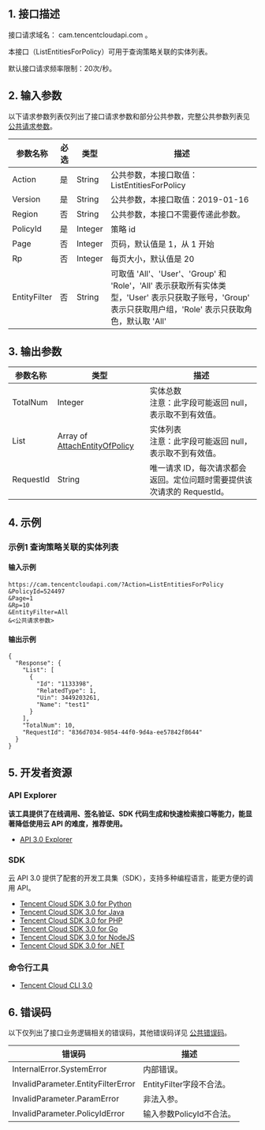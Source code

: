 ## 1. 接口描述

接口请求域名： cam.tencentcloudapi.com 。

本接口（ListEntitiesForPolicy）可用于查询策略关联的实体列表。

默认接口请求频率限制：20次/秒。

## 2. 输入参数

以下请求参数列表仅列出了接口请求参数和部分公共参数，完整公共参数列表见 [公共请求参数](/document/api/598/33158)。

| 参数名称 | 必选 | 类型 | 描述 |
|---------|---------|---------|---------|
| Action | 是 | String | 公共参数，本接口取值：ListEntitiesForPolicy |
| Version | 是 | String | 公共参数，本接口取值：2019-01-16 |
| Region | 否 | String | 公共参数，本接口不需要传递此参数。 |
| PolicyId | 是 | Integer | 策略 id |
| Page | 否 | Integer | 页码，默认值是 1，从 1 开始 |
| Rp | 否 | Integer | 每页大小，默认值是 20 |
| EntityFilter | 否 | String | 可取值 'All'、'User'、'Group' 和 'Role'，'All' 表示获取所有实体类型，'User' 表示只获取子账号，'Group' 表示只获取用户组，'Role' 表示只获取角色，默认取 'All' |

## 3. 输出参数

| 参数名称 | 类型 | 描述 |
|---------|---------|---------|
| TotalNum | Integer | 实体总数<br/>注意：此字段可能返回 null，表示取不到有效值。|
| List | Array of [AttachEntityOfPolicy](/document/api/598/33167#AttachEntityOfPolicy) | 实体列表<br/>注意：此字段可能返回 null，表示取不到有效值。|
| RequestId | String | 唯一请求 ID，每次请求都会返回。定位问题时需要提供该次请求的 RequestId。|

## 4. 示例

### 示例1 查询策略关联的实体列表

#### 输入示例

```
https://cam.tencentcloudapi.com/?Action=ListEntitiesForPolicy
&PolicyId=524497
&Page=1
&Rp=10
&EntityFilter=All
&<公共请求参数>
```

#### 输出示例

```
{
  "Response": {
    "List": [
      {
        "Id": "1133398",
        "RelatedType": 1,
        "Uin": 3449203261,
        "Name": "test1"
      }
    ],
    "TotalNum": 10,
    "RequestId": "836d7034-9854-44f0-9d4a-ee57842f8644"
  }
}
```


## 5. 开发者资源

### API Explorer

**该工具提供了在线调用、签名验证、SDK 代码生成和快速检索接口等能力，能显著降低使用云 API 的难度，推荐使用。**

* [API 3.0 Explorer](https://console.cloud.tencent.com/api/explorer?Product=cam&Version=2019-01-16&Action=ListEntitiesForPolicy)

### SDK

云 API 3.0 提供了配套的开发工具集（SDK），支持多种编程语言，能更方便的调用 API。

* [Tencent Cloud SDK 3.0 for Python](https://github.com/TencentCloud/tencentcloud-sdk-python)
* [Tencent Cloud SDK 3.0 for Java](https://github.com/TencentCloud/tencentcloud-sdk-java)
* [Tencent Cloud SDK 3.0 for PHP](https://github.com/TencentCloud/tencentcloud-sdk-php)
* [Tencent Cloud SDK 3.0 for Go](https://github.com/TencentCloud/tencentcloud-sdk-go)
* [Tencent Cloud SDK 3.0 for NodeJS](https://github.com/TencentCloud/tencentcloud-sdk-nodejs)
* [Tencent Cloud SDK 3.0 for .NET](https://github.com/TencentCloud/tencentcloud-sdk-dotnet)

### 命令行工具

* [Tencent Cloud CLI 3.0](https://cloud.tencent.com/document/product/440/6176)

## 6. 错误码

以下仅列出了接口业务逻辑相关的错误码，其他错误码详见 [公共错误码](/document/api/598/15694#.E5.85.AC.E5.85.B1.E9.94.99.E8.AF.AF.E7.A0.81)。

| 错误码 | 描述 |
|---------|---------|
| InternalError.SystemError | 内部错误。 |
| InvalidParameter.EntityFilterError | EntityFilter字段不合法。 |
| InvalidParameter.ParamError | 非法入参。 |
| InvalidParameter.PolicyIdError | 输入参数PolicyId不合法。 |
